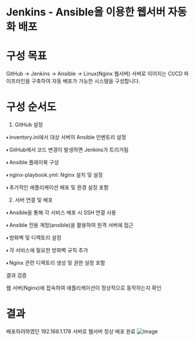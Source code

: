 # Jenkins - Ansible을 이용한 웹서버 자동화 배포


# 구성 목표 
GitHub → Jenkins → Ansible → Linux(Nginx 웹서버) 서버로 이어지는 CI/CD 파이프라인을 구축하여 자동 배포가 가능한 시스템을 구성합니다.


# 구성 순서도

1. GitHub 설정

◐inventory.ini에서 대상 서버의 Ansible 인벤토리 설정

◐GitHub에서 코드 변경이 발생하면 Jenkins가 트리거됨

◐Ansible 플레이북 구성

◐nginx-playbook.yml: Nginx 설치 및 설정

◐추가적인 애플리케이션 배포 및 환경 설정 포함

2. 서버 연결 및 배포

◐Ansible을 통해 각 서비스 배포 시 SSH 연결 사용

◐Ansible 전용 계정(ansible)을 활용하여 원격 서버에 접근

◐방화벽 및 디렉토리 설정

◐각 서비스에 필요한 방화벽 규칙 추가

◐Nginx 관련 디렉토리 생성 및 권한 설정 포함

결과 검증

웹 서버(Nginx)에 접속하여 애플리케이션이 정상적으로 동작하는지 확인

# 결과

배포하려하였던 192.168.1.178 서버로 웹서버 정상 배포 완료
![image](https://github.com/user-attachments/assets/6a3db358-4d8c-4036-914d-c8f5728141cc)
